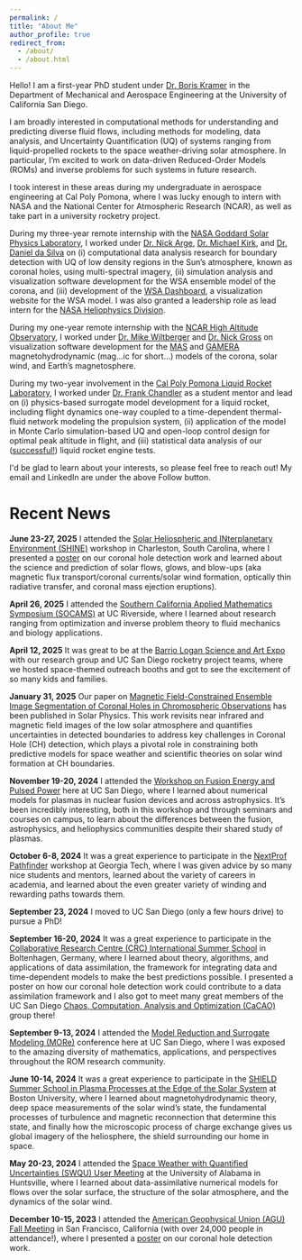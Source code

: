```yaml
---
permalink: /
title: "About Me"
author_profile: true
redirect_from: 
  - /about/
  - /about.html
---
```


Hello! I am a first-year PhD student under [Dr. Boris Kramer](http://kramer.ucsd.edu/index.html) in the Department of Mechanical and Aerospace Engineering at the University of California San Diego.

I am broadly interested in computational methods for understanding and predicting diverse fluid flows, including methods for modeling, data analysis, and Uncertainty Quantification (UQ) of systems ranging from liquid-propelled rockets to the space weather-driving solar atmosphere. In particular, I’m excited to work on data-driven Reduced-Order Models (ROMs) and inverse problems for such systems in future research.

I took interest in these areas during my undergraduate in aerospace engineering at Cal Poly Pomona, where I was lucky enough to intern with NASA and the National Center for Atmospheric Research (NCAR), as well as take part in a university rocketry project.

During my three-year remote internship with the
[NASA Goddard Solar Physics Laboratory](https://science.gsfc.nasa.gov/heliophysics/solar), I worked under
[Dr. Nick Arge](https://science.gsfc.nasa.gov/sci/bio/charles.n.arge), 
[Dr. Michael Kirk](https://science.gsfc.nasa.gov/sci/bio/michael.s.kirk), and
[Dr. Daniel da Silva](https://danieldasilva.org) on
(i) computational data analysis research for boundary detection with UQ of low density regions in the Sun’s atmosphere, known as coronal holes, using multi-spectral imagery,
(ii) simulation analysis and visualization software development for the WSA ensemble model of the corona, and
(iii) development of the
[WSA Dashboard](https://ccmc.gsfc.nasa.gov/community-tools/WSA-Dashboard/), a visualization website for the WSA model.
I was also granted a leadership role as lead intern for the [NASA Heliophysics Division](https://science.nasa.gov/heliophysics/).

During my one-year remote internship with the
[NCAR High Altitude Observatory](https://www2.hao.ucar.edu/), I worked under
[Dr. Mike Wiltberger](https://www2.hao.ucar.edu/directory/mike-wiltberger) and
[Dr. Nick Gross](https://www.linkedin.com/in/nicholasgross1) 
on visualization software development for the [MAS](https://www.predsci.com/corona/apr2024eclipse/mas.php) and
[GAMERA](https://cgs.jhuapl.edu/Models/gamera.php)
magnetohydrodynamic (mag...ic for short...) models of the corona, solar wind, and Earth’s magnetosphere. 

During my two-year involvement in the [Cal Poly Pomona Liquid Rocket Laboratory](https://www.cpplrl.com/), I worked under
[Dr. Frank Chandler](https://www.linkedin.com/in/frank-chandler-17237b33/) as a student mentor and lead on
(i) physics-based surrogate model development for a liquid rocket, including flight dynamics one-way coupled to a time-dependent thermal-fluid network modeling the propulsion system,
(ii) application of the model in Monte Carlo simulation-based UQ and open-loop control design for optimal peak altitude in flight, and 
(iii) statistical data analysis of our
([successful!](https://www.instagram.com/p/CdRmXUmMqK7/?hl=en))
liquid rocket engine tests.

I'd be glad to learn about your interests, so please feel free to reach out! My email and LinkedIn are under the above Follow button.

<!-- Upcoming Events
====== -->
<!-- **June 23-27, 2025** I will be attending the [Solar Heliospheric and INterplanetary Environment (SHINE)](https://helioshine.org/) workshop in Charleston, South Carolina, where I will present our work on data analysis and uncertainty quantification for coronal hole boundary detection in multi-spectral solar imagery. -->

Recent News
======
<!--
Conferences: I attended the 
Summer Schools: It was a great experience to participate in the
-->
**June 23-27, 2025** I attended the [Solar Heliospheric and INterplanetary Environment (SHINE)](https://helioshine.org/) workshop in Charleston, South Carolina, where I presented a [poster](https://helioshine.org/coronal-hole-boundary-detection-in-extreme-ultraviolet-to-near-infrared-observations-with-quantified-uncertainty/) on our coronal hole detection work and learned about the science and prediction of solar flows, glows, and blow-ups (aka magnetic flux transport/coronal currents/solar wind formation, optically thin radiative transfer, and coronal mass ejection eruptions).
<!-- (https://jalanderos.github.io/presentations/#2025-shine) -->

**April 26, 2025** I attended the [Southern California Applied Mathematics Symposium (SOCAMS)](https://www.socams.org/) at UC Riverside, where I learned about research ranging from optimization and inverse problem theory to fluid mechanics and biology applications.

**April 12, 2025** It was great to be at the [Barrio Logan Science and Art Expo](https://www.barriologansae.com/) with our research group and UC San Diego rocketry project teams, where we hosted space-themed outreach booths and got to see the excitement of so many kids and families.

**January 31, 2025** Our paper on [Magnetic Field-Constrained Ensemble Image Segmentation of Coronal Holes in Chromospheric Observations](https://doi.org/10.1007/s11207-024-02416-6) has been published in Solar Physics. This work revisits near infrared and magnetic field images of the low solar atmosphere and quantifies uncertainties in detected boundaries to address key challenges in Coronal Hole (CH) detection, which plays a pivotal role in constraining both predictive models for space weather and scientific theories on solar wind formation at CH boundaries.

**November 19-20, 2024** I attended the [Workshop on Fusion Energy and Pulsed Power](https://cer.ucsd.edu/_news-events-articles/2024/fusion-energy-and-pulsed-power-workshop.html) here at UC San Diego, where I learned about numerical models for plasmas in nuclear fusion devices and across astrophysics. It’s been incredibly interesting, both in this workshop and through seminars and courses on campus, to learn about the differences between the fusion, astrophysics, and heliophysics communities despite their shared study of plasmas.

**October 6-8, 2024** It was a great experience to participate in the [NextProf Pathfinder](https://nextprof.engin.umich.edu/nextprof-pathfinder/) workshop at Georgia Tech, where I was given advice by so many nice students and mentors, learned about the variety of careers in academia, and learned about the even greater variety of winding and rewarding paths towards them.

**September 23, 2024** I moved to UC San Diego (only a few hours drive) to pursue a PhD!

**September 16-20, 2024** It was a great experience to participate in the [Collaborative Research Centre (CRC) International Summer School](https://www.sfb1294.de/events/event/spring-school-2024) in Boltenhagen, Germany, where I learned about theory, algorithms, and applications of data assimilation, the framework for integrating data and time-dependent models to make the best predictions possible. I presented a poster on how our coronal hole detection work could contribute to a data assimilation framework and I also got to meet many great members of the UC San Diego [Chaos, Computation, Analysis and Optimization (CaCAO)](https://cacao.ucsd.edu/) group there!

**September 9-13, 2024** I attended the [Model Reduction and Surrogate Modeling (MORe)](https://more2024.sciencesconf.org/) conference here at UC San Diego, where I was exposed to the amazing diversity of mathematics, applications, and perspectives throughout the ROM research community.

**June 10-14, 2024** It was a great experience to participate in the [SHIELD Summer School in Plasma Processes at the Edge of the Solar System]( https://shielddrivecenter.com/shield-summer-school/) at Boston University, where I learned about magnetohydrodynamic theory, deep space measurements of the solar wind’s state, the fundamental processes of turbulence and magnetic reconnection that determine this state, and finally how the microscopic process of charge exchange gives us global imagery of the heliosphere, the shield surrounding our home in space.

**May 20-23, 2024** I attended the [Space Weather with Quantified Uncertainties (SWQU) User Meeting](https://uahspace.wixsite.com/swqu/events) at the University of Alabama in Huntsville, where I learned about data-assimilative numerical models for flows over the solar surface, the structure of the solar atmosphere, and the dynamics of the solar wind.

**December 10-15, 2023** I attended the [American Geophysical Union (AGU) Fall Meeting](https://www.agu.org/annual-meeting) in San Francisco, California (with over 24,000 people in attendance!), where I presented a [poster](https://doi.org/10.22541/essoar.171288623.31778488/v2) on our coronal hole detection work.
<!-- (https://jalanderos.github.io/presentations/#2023-agu). -->